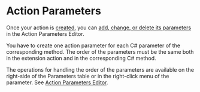 # Action Parameters

Once your action is [created](<action-define.md>), you can [add, change, or delete its parameters](<../../../ref/integration-studio/editor/action-parameters.md>) in the Action Parameters Editor. 

You have to create one action parameter for each C# parameter of the corresponding method. The order of the parameters must be the same both in the extension action and in the corresponding C# method.

The operations for handling the order of the parameters are available on the right-side of the Parameters table or in the right-click menu of the parameter. See [Action Parameters Editor](<../../../ref/integration-studio/editor/action-parameters.md>).
